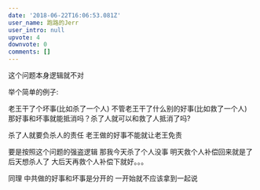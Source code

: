 ```yaml
---
date: '2018-06-22T16:06:53.081Z'
user_name: 跑路的Jerr
user_intro: null
upvote: 4
downvote: 0
comments: []
---
```


这个问题本身逻辑就不对 

  

举个简单的例子:

老王干了个坏事(比如杀了一个人) 不管老王干了什么别的好事(比如救了一个人) 那好事和坏事就能抵消吗？杀了人就可以和救了人抵消了吗?

杀了人就要负杀人的责任 老王做的好事不能就让老王免责 

  

要是按照这个问题的强盗逻辑 那我今天杀了个人没事 明天救个人补偿回来就是了  后天想杀人了 大后天再救个人补偿下就好。。。

  

同理 中共做的好事和坏事是分开的 一开始就不应该拿到一起说
